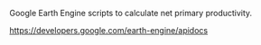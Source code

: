 Google Earth Engine scripts to calculate net primary productivity. 

https://developers.google.com/earth-engine/apidocs